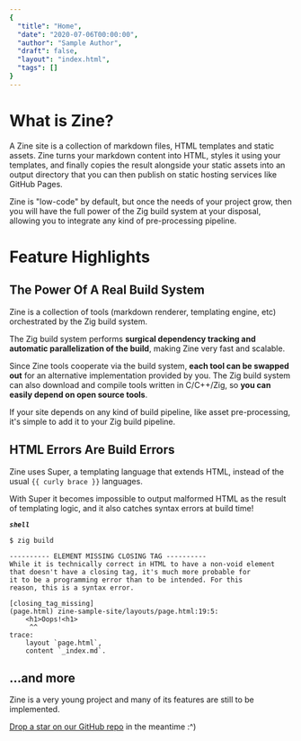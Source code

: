 ```yaml
---
{
  "title": "Home",
  "date": "2020-07-06T00:00:00",
  "author": "Sample Author",
  "draft": false,
  "layout": "index.html",
  "tags": []
}  
--- 
```


# What is Zine?
A Zine site is a collection of markdown files, HTML templates and static assets. Zine turns your markdown content into HTML, styles it using your templates, and finally copies the result alongside your static assets into an output directory that you can then publish on static hosting services like GitHub Pages.

Zine is "low-code" by default, but once the needs of your project grow, then you will have the full power of the Zig build system at your disposal, allowing you to integrate any kind of pre-processing pipeline.

# Feature Highlights
## The Power Of A Real Build System
Zine is a collection of tools (markdown renderer, templating engine, etc) orchestrated by the Zig build system. 

The Zig build system performs **surgical dependency tracking and automatic parallelization of the build**, making Zine very fast and scalable.

Since Zine tools cooperate via the build system, **each tool can be swapped out** for an alternative implementation provided by you. The Zig build system can also download and compile tools written in C/C++/Zig, so **you can easily depend on open source tools**.

If your site depends on any kind of build pipeline, like asset pre-processing, it's simple to add it to your Zig build pipeline.

## HTML Errors Are Build Errors
Zine uses Super, a templating language that extends HTML, instead of the usual `{{ curly brace }}` languages.
 
With Super it becomes impossible to output malformed HTML as the result of templating logic, and it also catches syntax errors at build time!

***`shell`***
```
$ zig build

---------- ELEMENT MISSING CLOSING TAG ----------
While it is technically correct in HTML to have a non-void element 
that doesn't have a closing tag, it's much more probable for
it to be a programming error than to be intended. For this
reason, this is a syntax error.

[closing_tag_missing]
(page.html) zine-sample-site/layouts/page.html:19:5:
    <h1>Oops!<h1>
     ^^
trace:
    layout `page.html`,
    content `_index.md`.
```

## ...and more
Zine is a very young project and many of its features are still to be implemented.

[Drop a star on our GitHub repo](https://github.com/kristoff-it/zine) in the meantime :^)
